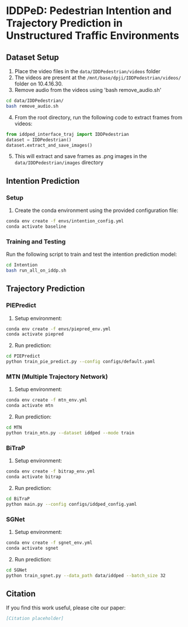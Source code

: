 # IDDPeD: Pedestrian Intention and Trajectory Prediction in Unstructured Traffic Environments

## Dataset Setup

1. Place the video files in the `data/IDDPedestrian/videos` folder
2. The videos are present at the `/mnt/base/dpji/IDDPedestrian/videos/` folder on 10.4.16.30.
3. Remove audio from the videos using 'bash remove_audio.sh'
```bash
cd data/IDDPedestrian/
bash remove_audio.sh
```
4. From the root directory, run the following code to extract frames from videos:

```python
from iddped_interface_traj import IDDPedestrian
dataset = IDDPedestrian()
dataset.extract_and_save_images()
```
5. This will extract and save frames as .png images in the `data/IDDPedestrian/images` directory

## Intention Prediction

### Setup
1. Create the conda environment using the provided configuration file:
```bash
conda env create -f envs/intention_config.yml
conda activate baseline
```

### Training and Testing
Run the following script to train and test the intention prediction model:
```bash
cd Intention
bash run_all_on_iddp.sh
```

## Trajectory Prediction

### PIEPredict
1. Setup environment:
```bash
conda env create -f envs/piepred_env.yml
conda activate piepred
```

2. Run prediction:
```bash
cd PIEPredict
python train_pie_predict.py --config configs/default.yaml
```

### MTN (Multiple Trajectory Network)
1. Setup environment:
```bash
conda env create -f mtn_env.yml
conda activate mtn
```

2. Run prediction:
```bash
cd MTN
python train_mtn.py --dataset iddped --mode train
```

### BiTraP
1. Setup environment:
```bash
conda env create -f bitrap_env.yml
conda activate bitrap
```

2. Run prediction:
```bash
cd BiTraP
python main.py --config configs/iddped_config.yaml
```

### SGNet
1. Setup environment:
```bash
conda env create -f sgnet_env.yml
conda activate sgnet
```

2. Run prediction:
```bash
cd SGNet
python train_sgnet.py --data_path data/iddped --batch_size 32
```

## Citation
If you find this work useful, please cite our paper:
```bibtex
[Citation placeholder]
```
